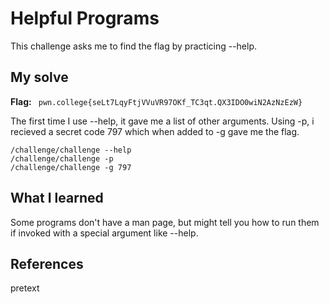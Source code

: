 # Helpful Programs
This challenge asks me to find the flag by practicing --help.

## My solve
**Flag:** ` pwn.college{seLt7LqyFtjVVuVR97OKf_TC3qt.QX3IDO0wiN2AzNzEzW}`

The first time I use --help, it gave me a list of other arguments. Using -p, i recieved a secret code 797 which when added to -g gave me the flag.
```
/challenge/challenge --help
/challenge/challenge -p
/challenge/challenge -g 797
```

## What I learned
Some programs don't have a man page, but might tell you how to run them if invoked with a special argument like --help.

## References 
pretext
